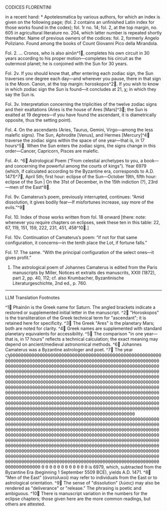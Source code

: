 CODICES FLORENTINI

in a recent hand: * Apotelesmatica by various authors, for which an index is given on the following page; (fol. 2 contains an unfinished Latin index for those works found in the codex); fol. 1r no. 14; fol. 2, at the top margin, no. 605 in agricultural literature no. 204, which latter number is repeated shortly thereafter. Name of previous owners of the codices: fol. 2, formerly Angelo Poliziano. Found among the books of Count Giovanni Pico della Mirandola.

Fol. 2. … Cronos, who is also <Ph>ainōn^1🤖, completes his own circuit in 30 years according to his proper motion—completes his circuit as the outermost planet; he is conjoined with the Sun for 30 years.

Fol. 2v. If you should know that, after entering each zodiac sign, the Sun traverses one degree each day—and wherever you pause, there in that sign is the Moon. Canon, at the top margin: horoskopos^2🤖. If you wish to know in which zodiac sign the Sun is found—it concludes at 21, χ; in which they say the Sun is.

Fol. 3v. Interpretation concerning the triplicities of the twelve zodiac signs and their exaltations (Aries is the house of Ares [Mars]^3🤖; the Sun is exalted at 19 degrees—if you have found the ascendant, it is diametrically opposite, thus the setting point).

Fol. 4. On the ascendants (Aries, Taurus, Gemini, Virgo—among the less malefic signs). The Sun, Aphrodite [Venus], and Hermes [Mercury]^4🤖 traverse the zodiac signs within the space of one year—that is, in 17 hours^5🤖. When the Sun enters the zodiac signs, the signs change in this order—Cancer, Capricorn, Pisces are malefic.

Fol. 4r. <Johannes Camaterus>^6🤖 Astrological Poem (“From celestial archetypes to you, a book—and concerning the powerful among the courts of kings”). Year 6979 (which, if calculated according to the Byzantine era, corresponds to A.D. 1471)^7🤖, April 5th; first hour: eclipse of the Sun—October 19th, fifth hour: eclipse of the Sun | On the 31st of December, in the 15th indiction (?), 23rd—men of the East^8🤖.

Fol. 9v. Camaterus’s poem, previously interrupted, continues: “Amid dissolution, it gives bodily fear—If misfortunes increase, say more of the evils.”^9🤖

Fol. 10. Index of those works written from fol. 18 onward [there: note: whenever you require chapters on eclipses, seek these ten in this table: 22, 67, 119, 151, 159, 222, 231, 451, 458^10🤖.]

Fol. 10v. Continuation of Camaterus’s poem: “if not for that same configuration, it concerns—in the tenth place the Lot, if fortune falls.”

Fol. 17. The same. “With the principal configuration of the select ones—it gives profit.”

1. The astrological poem of Johannes Camaterus is edited from the Paris manuscripts by Miller, Notices et extraits des manuscrits, XXIII (1872), part 2, pp. 40, 112; cf. also Krumbacher, Byzantinische Literaturgeschichte, 2nd ed., p. 760.

---

LLM Translation Footnotes

^1🤖 Phainōn is the Greek name for Saturn. The angled brackets indicate a restored or supplemented initial letter in the manuscript.
^2🤖 "Horoskopos" is the transliteration of the Greek technical term for "ascendant"; it is retained here for specificity.
^3🤖 The Greek "Ares" is the planetary Mars; both are noted for clarity.
^4🤖 Greek names are supplemented with standard planetary equivalents for accessibility.
^5🤖 The comparison "in one year—that is, in 17 hours" reflects a technical calculation; the exact meaning may depend on ancient/medieval astronomical methods.
^6🤖 Johannes Camaterus was a Byzantine astrologer and poet.
^7🤖 The year ςϡθθθθθθθθθθθθθθθθθθθθθθθθθθθθθθθθθθθθθθθθθθθθθθθθθθθθθθθθθθθθθθθθθθθθθθθθθθθθθθθθθθθθθθθθθθθθθθθθθθθθθθθθθθθθθθθθθθθθθθθθθθθθθθθθθθθθθθθθθθθθθθθθθθθθθθθθθθθθθθθθθθθθθθθθθθθθθθθθθθθθθθθθθθθθθθθθθθθθθθθθθθθθθθθθθθθθθθθθθθθθθθθθθθθθθθθθθθθθθθθθθθθθθθθθθθθθθθθθθθθθθθθθθθθθθθθθθθθθθθθθθθθθθθθθθθθθθθθθθθθθθθθθθθθθθθθθθθθθθθθθθθθθθθθθθθθθθθθθθθθθθθθθθθθθθθθθθθθθθθθθθθθθθθθθθθθθθθθθθθθθθθθθθθθθθθθθθθθθθθθθθθθθθθθθθθθθθθθθθθθθθθθθθθθθθθθθθθθθθθθθθθθθθθθθθθθθθθθθθθθθθθθθθθθθθθθθθθθθθθθθθθθθθθθθθθθθθθθθθθθθθθθθθθθθθθθθθθθθθθθθθθθθθθθθθθθθθθθθθθθθθθθθθθθθθθθθθθθθθθθθθθθθθθθθθθθθθθθθθθθθθθθθθθθθθθθθθθθθθθθθθθθθθθθθθθθθθθθθθθθθθθθθθθθθθθθθθθθθθθθθθθθθθθθθθθθθθθθθθθθθθθθθθθθθθθθθθθ θθθθθθθθθθθθθθθθθθθθθθθθθθθθθθθθθθθθθθθθθθθθθθθθθθθθθθθθθθθθθθθθθθθθθθθθθθθθθθθθθθθθθθθθθθθθθθθθθθθθθθθθθθθθθθθθθθθθθθθθθθθθθθθθθθθθθθθθθθθθθθθθθθθθθθθθθθθθθθθθθθθθθθθθθθθθθθθθθθθθθθθθθθθθθθθθθθθθθθθθθθθθθθθθθθθθθθθθθθθθθθθθθθθθθθθθθθθθθθθθθθθθθθθθθθθθθθθθθθθθθθθθθθθθθθθθθθθθθθθθθθθθθθθθθθθθθθθθθθθθθθθθθθθθθθθθθθθθθθθθθθθθθθθθθθθθθθθθθθθθθθθθθθθθθθθθθθθθθθθθθθθθθθθθθθθθθθθθθθθθθθθθθθθθθθθθθθθθθθθθθθθθθθθθθθθθθθθθθθθθθθθθθθθθθθθθθθθθθθθθθθθθθθθθθθθθθθθθθθθθθθθθθθθθθθθθθθθθθθθθθθθθθθθθθθθθθθθθθθθθθθθθθθθθθθθθθθθθθθθθθθθθθθ θ θ θ θ θ θ θ θ θ θ θ θ is 6979, which, subtracted from the Byzantine Era (beginning 1 September 5509 BCE), yields A.D. 1471.
^8🤖 "Men of the East" (ἀνατολικοί) may refer to individuals from the East or to astrological orientation.
^9🤖 The sense of "dissolution" (λύσις) may also be rendered as "deliverance" or "release." The phrasing is poetic and ambiguous.
^10🤖 There is manuscript variation in the numbers for the eclipse chapters; those given here are the more common readings, but others are attested.